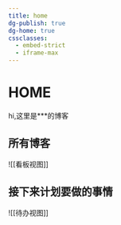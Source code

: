 ```yaml
---
title: home
dg-publish: true
dg-home: true
cssclasses:
  - embed-strict
  - iframe-max
---
```

# **HOME**
  hi,这里是***的博客
## 所有博客
![[看板视图]]
## 接下来计划要做的事情

![[待办视图]]
